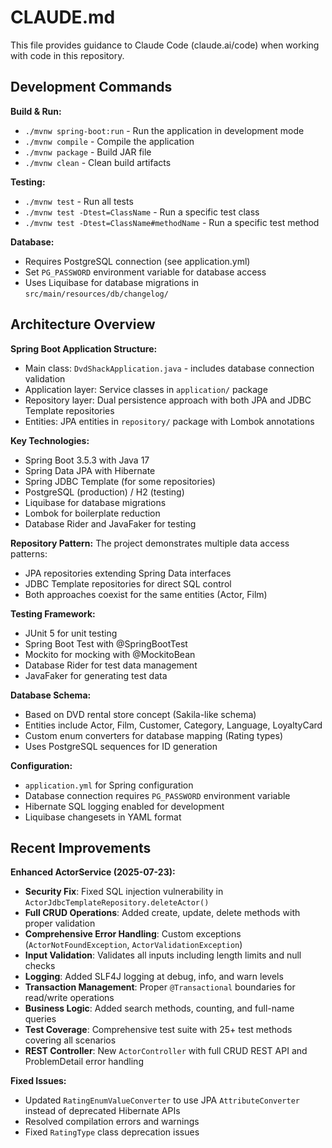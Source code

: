 # CLAUDE.md

This file provides guidance to Claude Code (claude.ai/code) when working with code in this repository.

## Development Commands

**Build & Run:**
- `./mvnw spring-boot:run` - Run the application in development mode
- `./mvnw compile` - Compile the application
- `./mvnw package` - Build JAR file
- `./mvnw clean` - Clean build artifacts

**Testing:**
- `./mvnw test` - Run all tests
- `./mvnw test -Dtest=ClassName` - Run a specific test class
- `./mvnw test -Dtest=ClassName#methodName` - Run a specific test method

**Database:**
- Requires PostgreSQL connection (see application.yml)
- Set `PG_PASSWORD` environment variable for database access
- Uses Liquibase for database migrations in `src/main/resources/db/changelog/`

## Architecture Overview

**Spring Boot Application Structure:**
- Main class: `DvdShackApplication.java` - includes database connection validation
- Application layer: Service classes in `application/` package
- Repository layer: Dual persistence approach with both JPA and JDBC Template repositories
- Entities: JPA entities in `repository/` package with Lombok annotations

**Key Technologies:**
- Spring Boot 3.5.3 with Java 17
- Spring Data JPA with Hibernate
- Spring JDBC Template (for some repositories)
- PostgreSQL (production) / H2 (testing)
- Liquibase for database migrations
- Lombok for boilerplate reduction
- Database Rider and JavaFaker for testing

**Repository Pattern:**
The project demonstrates multiple data access patterns:
- JPA repositories extending Spring Data interfaces
- JDBC Template repositories for direct SQL control
- Both approaches coexist for the same entities (Actor, Film)

**Testing Framework:**
- JUnit 5 for unit testing
- Spring Boot Test with @SpringBootTest
- Mockito for mocking with @MockitoBean
- Database Rider for test data management
- JavaFaker for generating test data

**Database Schema:**
- Based on DVD rental store concept (Sakila-like schema)
- Entities include Actor, Film, Customer, Category, Language, LoyaltyCard
- Custom enum converters for database mapping (Rating types)
- Uses PostgreSQL sequences for ID generation

**Configuration:**
- `application.yml` for Spring configuration
- Database connection requires `PG_PASSWORD` environment variable
- Hibernate SQL logging enabled for development
- Liquibase changesets in YAML format

## Recent Improvements

**Enhanced ActorService (2025-07-23):**
- **Security Fix**: Fixed SQL injection vulnerability in `ActorJdbcTemplateRepository.deleteActor()`
- **Full CRUD Operations**: Added create, update, delete methods with proper validation
- **Comprehensive Error Handling**: Custom exceptions (`ActorNotFoundException`, `ActorValidationException`)
- **Input Validation**: Validates all inputs including length limits and null checks
- **Logging**: Added SLF4J logging at debug, info, and warn levels
- **Transaction Management**: Proper `@Transactional` boundaries for read/write operations
- **Business Logic**: Added search methods, counting, and full-name queries
- **Test Coverage**: Comprehensive test suite with 25+ test methods covering all scenarios
- **REST Controller**: New `ActorController` with full CRUD REST API and ProblemDetail error handling

**Fixed Issues:**
- Updated `RatingEnumValueConverter` to use JPA `AttributeConverter` instead of deprecated Hibernate APIs
- Resolved compilation errors and warnings
- Fixed `RatingType` class deprecation issues